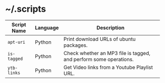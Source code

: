 
# ~/.scripts

| Script Name   | Language |      Description     |
|---------------|----------|----------------------|
| `apt-uri`     |  Python  | Print download URLs of ubuntu packages.  |
| `is-tagged`   |  Python  | Check whether an MP3 file is tagged, and perform some operations. |
| `ytb-links`   |  Python  | Get Video links from a Youtube Playlist URL. |
